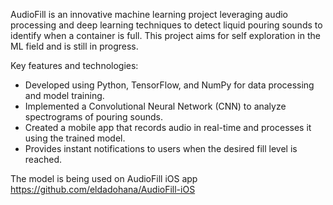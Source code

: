 AudioFill is an innovative machine learning project leveraging audio processing and deep learning techniques to detect liquid pouring sounds to identify when a container is full.
This project aims for self exploration in the ML field and is still in progress.

Key features and technologies:
- Developed using Python, TensorFlow, and NumPy for data processing and model training.
- Implemented a Convolutional Neural Network (CNN) to analyze spectrograms of pouring sounds.
- Created a mobile app that records audio in real-time and processes it using the trained model.
- Provides instant notifications to users when the desired fill level is reached.

The model is being used on AudioFill iOS app
https://github.com/eldadohana/AudioFill-iOS
